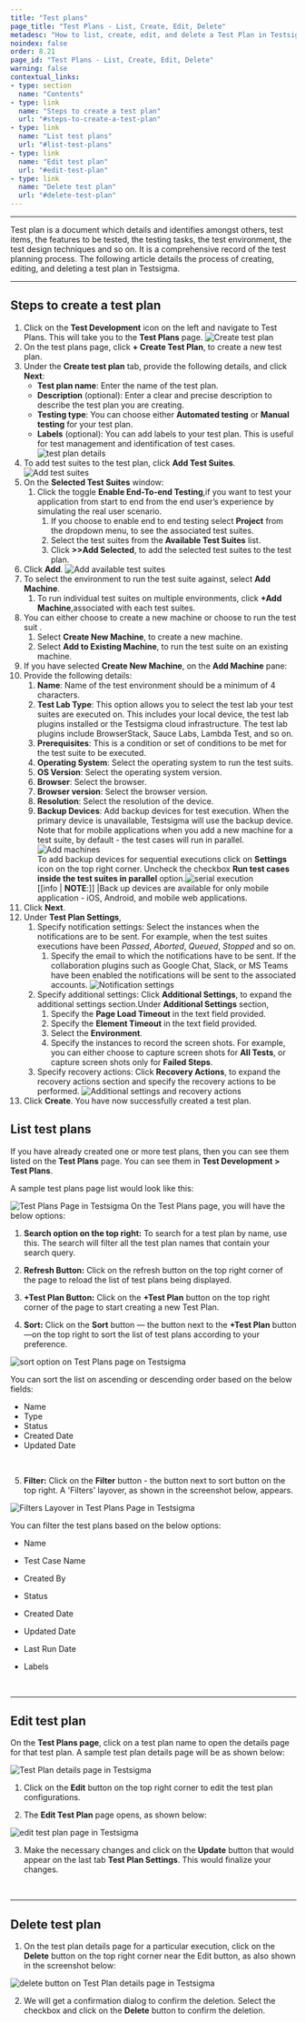 ```yaml
---
title: "Test plans"
page_title: "Test Plans - List, Create, Edit, Delete"
metadesc: "How to list, create, edit, and delete a Test Plan in Testsigma"
noindex: false
order: 8.21
page_id: "Test Plans - List, Create, Edit, Delete"
warning: false
contextual_links:
- type: section
  name: "Contents"
- type: link
  name: "Steps to create a test plan"
  url: "#steps-to-create-a-test-plan" 
- type: link
  name: "List test plans"
  url: "#list-test-plans"
- type: link
  name: "Edit test plan"
  url: "#edit-test-plan"
- type: link
  name: "Delete test plan"
  url: "#delete-test-plan"
---
```


---

Test plan is a document which details and identifies amongst others, test items, the features to be tested, the testing tasks, the test environment, the test design techniques and so on. It is a comprehensive record of the test planning process.
The following article details the process of creating, editing, and deleting a test plan in Testsigma.

---

## **Steps to create a test plan**

1. Click on the **Test Development** icon on the left and navigate to Test Plans. This will take you to the **Test Plans** page.
![Create test plan](https://s3.amazonaws.com/static-docs.testsigma.com/new_images/test-management/test-plans/overview/create_a_test_plan.png)
2. On the test plans page, click **+ Create Test Plan**, to create a new test plan.
3. Under the **Create test plan** tab, provide the following details, and click **Next**:
   * **Test plan name**: Enter the name of the test plan.
   * **Description** (optional): Enter a clear and precise description to describe the test plan you are creating.
   * **Testing type**: You can choose either **Automated testing** or **Manual testing** for your test plan.
   * **Labels** (optional): You can add labels to your test plan. This is useful for test management and identification of test cases.
   ![test plan details](https://s3.amazonaws.com/static-docs.testsigma.com/new_images/test-management/test-plans/overview/create_testplan_page.png)
4. To add test suites to the test plan, click **Add Test Suites**.
![Add test suites](https://s3.amazonaws.com/static-docs.testsigma.com/new_images/test-management/test-plans/overview/add_test_suites.png)
6. On the **Selected Test Suites** window:
    1. Click the toggle **Enable End-To-end Testing**,if you want to test your application from start to end from the end user’s experience by simulating the real user scenario.
       1. If you choose to enable end to end testing select **Project** from the dropdown menu, to see the associated test suites.
       2. Select the test suites from the **Available Test Suites** list.
       3. Click **>>Add Selected**, to add the selected test suites to the test plan.
7. Click **Add**.
![Add available test suites](https://s3.amazonaws.com/static-docs.testsigma.com/new_images/test-management/test-plans/overview/selected_test_suites_window.png)
8. To select the environment to run the test suite against, select **Add Machine**.
   1. To run individual test suites on multiple environments, click **+Add Machine**,associated with each test suites.
9. You can either choose to create a new machine or choose to run the test suit .
   1. Select **Create New Machine**, to create a new machine.
   2. Select **Add to Existing Machine**, to run the test suite on an existing machine.
10. If you have selected **Create New Machine**, on the **Add Machine** pane:
1. Provide the following details:
      1. **Name**: Name of the test environment should be a minimum of 4 characters.
      2. **Test Lab Type**: This option allows you to select the test lab your test suites are executed on. This includes your local device, the test lab plugins installed or the Testsigma cloud infrastructure. The test lab plugins include BrowserStack, Sauce Labs, Lambda Test, and so on.
      3. **Prerequisites**: This is a condition or set of conditions to be met for the test suite to be executed.
      4. **Operating System**: Select the operating system to run the test suits.
      5. **OS Version**: Select the operating system version.
      6. **Browser**: Select the browser.
      7. **Browser version**: Select the browser version.
      8. **Resolution**: Select the resolution of the device.
      9. **Backup Devices**: Add backup devices for test execution. When the primary device is unavailable, Testsigma will use the backup device. Note that for mobile applications when you add a new machine for a test suite, by default - the test cases will run in parallel.![Add machines](https://s3.amazonaws.com/static-docs.testsigma.com/new_images/test-management/test-plans/overview/add_machine_or_device.png)<br> To add backup devices for sequential executions click on **Settings** icon on the top right corner. Uncheck the checkbox **Run test cases inside the test suites in parallel** option.![serial execution](https://s3.amazonaws.com/static-docs.testsigma.com/new_images/test-management/test-plans/overview/test_cases_serial_executions.png)<br>
      [[info | **NOTE**:]]
|Back up devices are available for only mobile application - iOS, Android, and mobile web applications. 
13. Click **Next**.
14. Under **Test Plan Settings**,
    1. Specify notification settings: Select the instances when the notifications are to be sent. For example, when the test suites executions have been *Passed*, *Aborted*, *Queued*, *Stopped* and so on.
       1. Specify the email to which the notifications have to be sent. If the collaboration plugins such as Google Chat, Slack, or MS Teams have been enabled the notifications will be sent to the associated accounts.
       ![Notification settings](https://s3.amazonaws.com/static-docs.testsigma.com/new_images/test-management/test-plans/overview/add_my_email.png)
    3. Specify additional settings: Click **Additional Settings**, to expand the additional settings section.Under **Additional Settings** section,
       1. Specify the **Page Load Timeout** in the text field provided.
       2. Specify the **Element Timeout** in the text field provided.
       3. Select the **Environment**.
       4. Specify the instances to record the screen shots. For example, you can either choose to capture screen shots for **All Tests**, or capture screen shots only for **Failed Steps**.
    4. Specify recovery actions: Click **Recovery Actions**, to expand the recovery actions section and specify the recovery actions to be performed.
    ![Additional settings and recovery actions](https://s3.amazonaws.com/static-docs.testsigma.com/new_images/test-management/test-plans/overview/additional-settings-and-recovery-actions.png)
15. Click **Create**. You have now successfully created a test plan.

## **List test plans**

If you have already created one or more test plans, then you can see them listed on the **Test Plans** page. You can see them in **Test Development > Test Plans**.

A sample test plans page list would look like this:

![Test Plans Page in Testsigma](https://s3.amazonaws.com/static-docs.testsigma.com/new_images/test-management/test-plans/overview/test_plan_list.png)
On the Test Plans page, you will have the below options:

1. **Search option on the top right:**  To search for a test plan by name, use this. The search will filter all the test plan names that contain your search query.

2. **Refresh Button:** Click on the refresh button on the top right corner of the page to reload the list of test plans being displayed.

3. **+Test Plan Button:** Click on the **+Test Plan** button on the top right corner of the page to start creating a new Test Plan.

4. **Sort:** Click on the **Sort** button — the button next to the **+Test Plan** button—on the top right to sort the list of test plans according to your preference.

![sort option on Test Plans page on Testsigma](https://s3.amazonaws.com/static-docs.testsigma.com/new_images/test-management/test-plans/overview/sort_test_plan_list.png)

You can sort the list on ascending or descending order based on the below fields:

* Name<br>
* Type<br>
* Status<br>
* Created Date<br>
* Updated Date<br>

&emsp;

5. **Filter:** Click on the **Filter** button - the button next to sort button on the top right. A 'Filters' layover, as shown in the screenshot below, appears.

![Filters Layover in Test Plans Page in Testsigma](https://s3.amazonaws.com/static-docs.testsigma.com/new_images/test-management/test-plans/overview/filter_test_case_list.png)

You can filter the test plans based on the below options:

* Name

* Test Case Name

* Created By

* Status

* Created Date

* Updated Date

* Last Run Date

* Labels

&emsp;

---

## **Edit test plan**

On the **Test Plans page**, click on a test plan name to open the details page for that test plan. A sample test plan details page will be as shown below:

![Test Plan details page in Testsigma](https://s3.amazonaws.com/static-docs.testsigma.com/new_images/test-management/test-plans/overview/test_case_details.png)

1. Click on the **Edit** button on the top right corner to edit the test plan configurations.

2. The **Edit Test Plan** page opens, as shown below:

![edit test plan page in Testsigma](https://s3.amazonaws.com/static-docs.testsigma.com/new_images/test-management/test-plans/overview/edit_test_plan_details.png)

3. Make the necessary changes and click on the **Update** button that would appear on the last tab **Test Plan Settings**. This would finalize your changes.

&emsp;

---

## **Delete test plan**

1. On the test plan details page for a particular execution, click on the **Delete** button on the top right corner near the Edit button, as also shown in the screenshot below:

![delete button on Test Plan details page in Testsigma](https://s3.amazonaws.com/static-docs.testsigma.com/new_images/test-management/test-plans/overview/delete_test_plan.png)

2. We will get a confirmation dialog to confirm the deletion. Select the checkbox and click on the **Delete** button to confirm the deletion.
